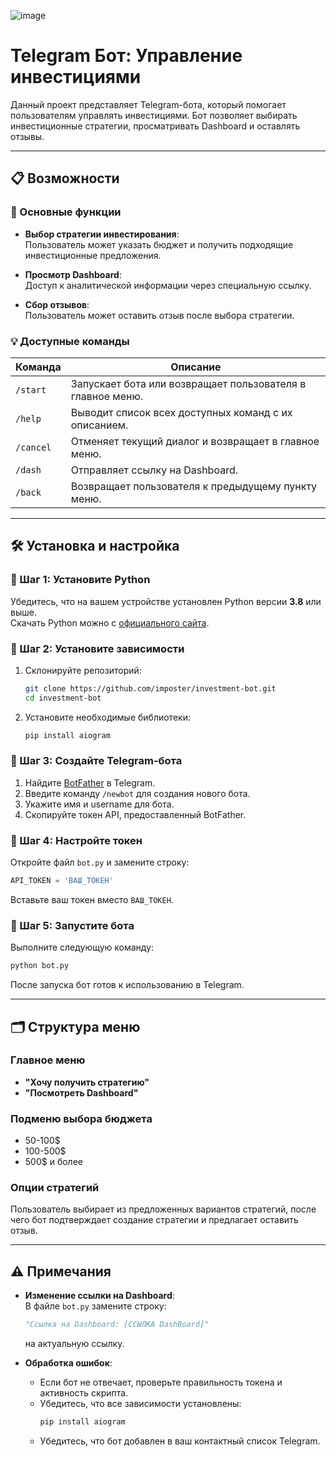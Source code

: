 ![image](https://github.com/user-attachments/assets/01d0aeff-a8bd-4b87-bd1c-1a44386a4a3c)

# Telegram Бот: Управление инвестициями  

Данный проект представляет Telegram-бота, который помогает пользователям управлять инвестициями. Бот позволяет выбирать инвестиционные стратегии, просматривать Dashboard и оставлять отзывы.  

---

## 📋 Возможности  

### 🔑 Основные функции  
- **Выбор стратегии инвестирования**:  
  Пользователь может указать бюджет и получить подходящие инвестиционные предложения.  

- **Просмотр Dashboard**:  
  Доступ к аналитической информации через специальную ссылку.  

- **Сбор отзывов**:  
  Пользователь может оставить отзыв после выбора стратегии.  

### 💡 Доступные команды  
| Команда     | Описание                                                    |  
|-------------|-------------------------------------------------------------|  
| `/start`    | Запускает бота или возвращает пользователя в главное меню.  |  
| `/help`     | Выводит список всех доступных команд с их описанием.        |  
| `/cancel`   | Отменяет текущий диалог и возвращает в главное меню.        |  
| `/dash`     | Отправляет ссылку на Dashboard.                             |  
| `/back`     | Возвращает пользователя к предыдущему пункту меню.          |  

---

## 🛠️ Установка и настройка  

### 🔹 Шаг 1: Установите Python  
Убедитесь, что на вашем устройстве установлен Python версии **3.8** или выше.  
Скачать Python можно с [официального сайта](https://www.python.org/downloads/).  

### 🔹 Шаг 2: Установите зависимости  
1. Склонируйте репозиторий:  
   ```bash
   git clone https://github.com/imposter/investment-bot.git
   cd investment-bot
   ```  
2. Установите необходимые библиотеки:  
   ```bash
   pip install aiogram
   ```  

### 🔹 Шаг 3: Создайте Telegram-бота  
1. Найдите [BotFather](https://t.me/botfather) в Telegram.  
2. Введите команду `/newbot` для создания нового бота.  
3. Укажите имя и username для бота.  
4. Скопируйте токен API, предоставленный BotFather.  

### 🔹 Шаг 4: Настройте токен  
Откройте файл `bot.py` и замените строку:  
```python
API_TOKEN = 'ВАШ_ТОКЕН'
```  
Вставьте ваш токен вместо `ВАШ_ТОКЕН`.  

### 🔹 Шаг 5: Запустите бота  
Выполните следующую команду:  
```bash
python bot.py
```  

После запуска бот готов к использованию в Telegram.  

---

## 🗂️ Структура меню  

### Главное меню  
- **"Хочу получить стратегию"**  
- **"Посмотреть Dashboard"**  

### Подменю выбора бюджета  
- 50-100$  
- 100-500$  
- 500$ и более  

### Опции стратегий  
Пользователь выбирает из предложенных вариантов стратегий, после чего бот подтверждает создание стратегии и предлагает оставить отзыв.  

---

## ⚠️ Примечания  

- **Изменение ссылки на Dashboard**:  
  В файле `bot.py` замените строку:  
  ```python
  "Ссылка на Dashboard: [ССЫЛКА DashBoard]"
  ```  
  на актуальную ссылку.  

- **Обработка ошибок**:  
  - Если бот не отвечает, проверьте правильность токена и активность скрипта.  
  - Убедитесь, что все зависимости установлены:  
    ```bash
    pip install aiogram
    ```  
  - Убедитесь, что бот добавлен в ваш контактный список Telegram.  
